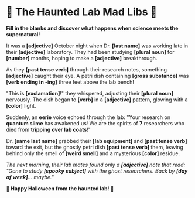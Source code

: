 # 🎃 The Haunted Lab Mad Libs 🧪

**Fill in the blanks and discover what happens when science meets the supernatural!**

It was a **[adjective]** October night when Dr. **[last name]** was working late in their **[adjective]** laboratory. They had been studying **[plural noun]** for **[number]** months, hoping to make a **[adjective]** breakthrough.

As they **[past tense verb]** through their research notes, something **[adjective]** caught their eye. A petri dish containing **[gross substance]** was **[verb ending in -ing]** three feet above the lab bench! 

"This is **[exclamation]**!" they whispered, adjusting their **[plural noun]** nervously. The dish began to **[verb]** in a **[adjective]** pattern, glowing with a **[color]** light.

Suddenly, an **eerie** voice echoed through the lab: "Your research on **quantum slime** has awakened us! We are the spirits of **7** researchers who died from **tripping over lab coats**!"

Dr. **[same last name]** grabbed their **[lab equipment]** and **[past tense verb]** toward the exit, but the ghostly petri dish **[past tense verb]** them, leaving behind only the smell of **[weird smell]** and a mysterious **[color]** residue.

*The next morning, their lab mates found only a **[adjective]** note that read: "Gone to study **[spooky subject]** with the ghost researchers. Back by **[day of week]**... maybe."*

**🧬 Happy Halloween from the haunted lab! 👻**
